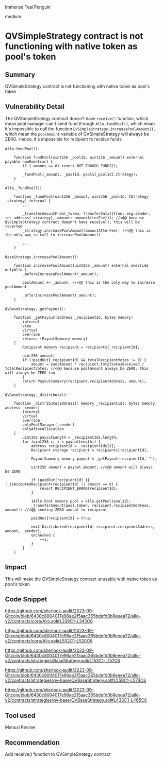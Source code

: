 Immense Teal Penguin

medium

# QVSimpleStrategy contract is not functioning with native token as pool's token
## Summary
QVSimpleStrategy contract is not functioning with native token as pool's token
## Vulnerability Detail
The QVSimpleStrategy contract doesn't have `receive()` function, which mean pool manager can't send fund through `Allo.fundPool()`, which mean it's impossible to call the function `QVSimpleStrategy.increasePoolAmount()`, which mean the `poolAmount` variable of QVSimpleStrategy will always be ZERO. Hence, it's impossible for recipient to receive funds

`Allo.fundPool()`:
```solidity
    function fundPool(uint256 _poolId, uint256 _amount) external payable nonReentrant {
        if (_amount == 0) revert NOT_ENOUGH_FUNDS();

        _fundPool(_amount, _poolId, pools[_poolId].strategy);
    }
```
`Allo._fundPool()`:
```solidity
    function _fundPool(uint256 _amount, uint256 _poolId, IStrategy _strategy) internal {
        ...

        _transferAmountFrom(_token, TransferData({from: msg.sender, to: address(_strategy), amount: amountAfterFee})); //<@@ because QVSimpleStrategy contract doesn't have receive(), this will be reverted
        _strategy.increasePoolAmount(amountAfterFee); //<@@ this is the only way to call to increasePoolAmount()

        ...
    }
```
`BaseStrategy.increasePoolAmount()`:
```solidity
    function increasePoolAmount(uint256 _amount) external override onlyAllo {
        _beforeIncreasePoolAmount(_amount);

        poolAmount += _amount; //<@@ this is the only way to increase poolAmount

        _afterIncreasePoolAmount(_amount);
    }
```
`QVBaseStrategy._getPayout()`:
```solidity
    function _getPayout(address _recipientId, bytes memory)
        internal
        view
        virtual
        override
        returns (PayoutSummary memory)
    {
        Recipient memory recipient = recipients[_recipientId];

        uint256 amount;
        if (!paidOut[_recipientId] && totalRecipientVotes != 0) {
            amount = poolAmount * recipient.totalVotesReceived / totalRecipientVotes; //<@@ because poolAmount always be ZERO, this will always be ZERO too
        }
        return PayoutSummary(recipient.recipientAddress, amount);
    }
```
`QVBaseStrategy._distribute()`:
```solidity
    function _distribute(address[] memory _recipientIds, bytes memory, address _sender)
        internal
        virtual
        override
        onlyPoolManager(_sender)
        onlyAfterAllocation
    {
        uint256 payoutLength = _recipientIds.length;
        for (uint256 i; i < payoutLength;) {
            address recipientId = _recipientIds[i];
            Recipient storage recipient = recipients[recipientId];

            PayoutSummary memory payout = _getPayout(recipientId, "");

            uint256 amount = payout.amount; //<@@ amount will always be ZERO

            if (paidOut[recipientId] || !_isAcceptedRecipient(recipientId) || amount == 0) {
                revert RECIPIENT_ERROR(recipientId);
            }

            IAllo.Pool memory pool = allo.getPool(poolId);
            _transferAmount(pool.token, recipient.recipientAddress, amount); //<@@ sending ZERO amount to recipient

            paidOut[recipientId] = true;

            emit Distributed(recipientId, recipient.recipientAddress, amount, _sender);
            unchecked {
                ++i;
            }
        }
    }
```
## Impact
This will make the QVSimpleStrategy contract unusable with native token as pool's token 
## Code Snippet
https://github.com/sherlock-audit/2023-09-Gitcoin/blob/6430c8004017e96ae2f5aac365bdefd0b6eeea72/allo-v2/contracts/core/Allo.sol#L339C1-L345C6

https://github.com/sherlock-audit/2023-09-Gitcoin/blob/6430c8004017e96ae2f5aac365bdefd0b6eeea72/allo-v2/contracts/core/Allo.sol#L502C1-L520C6

https://github.com/sherlock-audit/2023-09-Gitcoin/blob/6430c8004017e96ae2f5aac365bdefd0b6eeea72/allo-v2/contracts/strategies/BaseStrategy.sol#L153C1-L157C6

https://github.com/sherlock-audit/2023-09-Gitcoin/blob/6430c8004017e96ae2f5aac365bdefd0b6eeea72/allo-v2/contracts/strategies/qv-base/QVBaseStrategy.sol#L559C1-L574C6

https://github.com/sherlock-audit/2023-09-Gitcoin/blob/6430c8004017e96ae2f5aac365bdefd0b6eeea72/allo-v2/contracts/strategies/qv-base/QVBaseStrategy.sol#L436C1-L465C6
## Tool used

Manual Review

## Recommendation
Add receive() function to QVSimpleStrategy contract